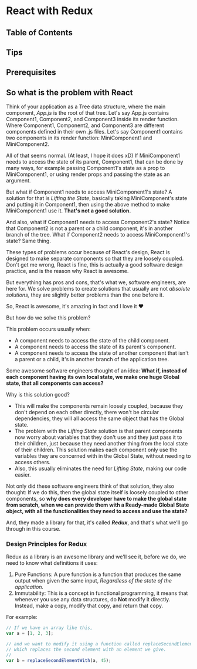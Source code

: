 # React with Redux

## Table of Contents

## Tips

## Prerequisites

## So what is the problem with React
Think of your application as a Tree data structure, where the main component, *App.js* is the root of that tree.
Let's say App.js contains Component1, Component2, and Component3 inside its render function.
Where Component1, Component2, and Component3 are different components defined in their own .js files.
Let's say Component1 contains two components in its render function: MiniComponent1 and MiniComponent2.

All of that seems normal. (At least, I hope it does xD)
If MiniComponent1 needs to access the state of its parent, Component1, that can be done by many ways, for example passing Component1's state as a prop to MiniComponent1, or using render props and passing the state as an argument.

But what if Component1 needs to access MiniComponent1's state? A solution for that is *Lifting the State*, basically taking MiniComponent's state and putting it in Component1, then using the above method to make MiniComponent1 use it. **That's not a good solution.**

And also, what if Component1 needs to access Component2's state? Notice that Component2 is not a parent or a child component, it's in another branch of the tree.
What if Component2 needs to access MiniComponent1's state? Same thing.

These types of problems occur because of React's design, React is designed to make separate components so that they are loosely coupled. Don't get me wrong, React is fine, this is actually a good software design practice, and is the reason why React is awesome.

But everything has pros and cons, that's what we, software engineers, are here for. We solve problems to create solutions that usually are not *absolute solutions,* they are slightly better problems than the one before it.

So, React is awesome, it's amazing in fact and I love it :heart:

But how do we solve this problem?

This problem occurs usually when:
- A component needs to access the state of the child component.
- A component needs to access the state of its parent's component.
- A component needs to access the state of another component that isn't a parent or a child, it's in another branch of the application tree.

Some awesome software engineers thought of an idea: **What if, instead of each component having its own local state, we make one huge Global state, that all components can access?**

Why is this solution good?
- This will make the components remain loosely coupled, because they don't depend on each other directly, there won't be circular dependencies, they will all access the same object that has the Global state.
- The problem with the *Lifting State* solution is that parent components now worry about variables that they don't use and they just pass it to their children, just because they need another thing from the local state of their children. This solution makes each component only use the variables they are concerned with in the Global State, without needing to access others.
- Also, this usually eliminates the need for *Lifting State*, making our code easier.

Not only did these software engineers think of that solution, they also thought: If we do this, then the global state itself is loosely coupled to other components, so **why does every developer have to make the global state from scratch, when we can provide them with a Ready-made Global State object, with all the functionalities they need to access and use the state?**

And, they made a library for that, it's called ***Redux***, and that's what we'll go through in this course.

### Design Principles for Redux
Redux as a library is an awesome library and we'll see it, before we do, we need to know what definitions it uses:
1. Pure Functions: A pure function is a function that produces the same output when given the same input, *Regardless of the state of the application.*
2. Immutability: This is a concept in functional programming, it means that whenever you use any data structures, do **Not** modify it directly. Instead, make a copy, modify that copy, and return that copy.

For example:
``` js
// If we have an array like this,
var a = [1, 2, 3];

// and we want to modify it using a function called replaceSecondElementWith, 
// which replaces the second element with an element we give.
//
var b = replaceSecondElementWith(a, 45);

```